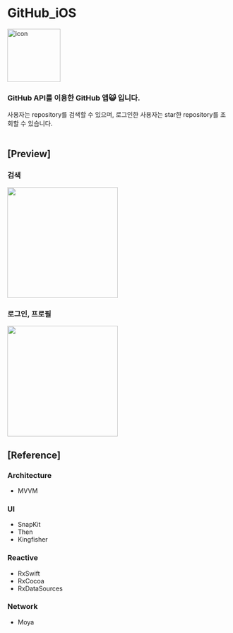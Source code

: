 # GitHub_iOS

<img width="120" alt="icon" src="https://user-images.githubusercontent.com/61855905/184266181-04d7d7a6-ae56-41bc-8379-96537505d832.png">  

### GitHub API를 이용한 GitHub 앱😺 입니다.
사용자는 repository를 검색할 수 있으며, 로그인한 사용자는 star한 repository를 조회할 수 있습니다. 
</br></br>

## [Preview]

### 검색 
<img src="https://user-images.githubusercontent.com/61855905/184260330-28870b89-baca-4814-8f4d-e1a62164f533.gif" width="250" />
</br>

### 로그인, 프로필
<img src="https://user-images.githubusercontent.com/61855905/184260347-157037f0-ebf4-40b3-abcf-7d562baa08e1.gif" width="250" />
</br>

  ## [Reference]
 ### Architecture
- MVVM

 ### UI
- SnapKit
- Then
- Kingfisher

 ### Reactive
- RxSwift
- RxCocoa
- RxDataSources

 ### Network
- Moya
